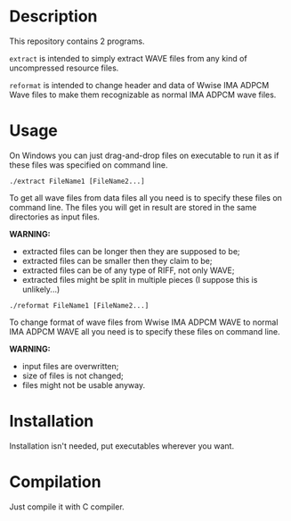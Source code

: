 # Description
This repository contains 2 programs.

`extract` is intended to simply extract WAVE files from any kind of
uncompressed resource files.

`reformat` is intended to change header and data of
Wwise IMA ADPCM Wave files to make them
recognizable as normal IMA ADPCM wave files.

# Usage
On Windows you can just drag-and-drop files on executable
to run it as if these files was specified on command line.

```
./extract FileName1 [FileName2...]
```

To get all wave files from data files all you need is
to specify these files on command line.
The files you will get in result are stored in the same
directories as input files.

**WARNING:**

- extracted files can be longer then they are supposed to be;
- extracted files can be smaller then they claim to be;
- extracted files can be of any type of RIFF, not only WAVE;
- extracted files might be split in multiple pieces
(I suppose this is unlikely...)

```
./reformat FileName1 [FileName2...]
```

To change format of wave files from Wwise IMA ADPCM WAVE
to normal IMA ADPCM WAVE all you need is to specify these files on command line.

**WARNING:**

- input files are overwritten;
- size of files is not changed;
- files might not be usable anyway.

# Installation
Installation isn't needed, put executables wherever you want.

# Compilation
Just compile it with C compiler.

